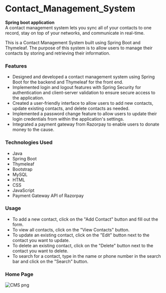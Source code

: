 # Contact_Management_System


**Spring boot application**
</br>
A contact management system lets you sync all of your contacts to one record, stay on top of your networks, and communicate in
real-time.

This is a Contact Management System built using Spring Boot and Thymeleaf. The purpose of this system is to allow users to manage their contacts by storing and retrieving their information.

### Features
- Designed and developed a contact management system using Spring Boot for the
  backend and Thymeleaf for the front end.
- Implemented login and logout features with Spring Security for authentication and
  client-server validation to ensure secure access to the application.
- Created a user-friendly interface to allow users to add new contacts, update existing
  contacts, and delete contacts as needed.
- Implemented a password change feature to allow users to update their login credentials
  from within the application's settings.
- Integrated a payment gateway from Razorpay to enable users to donate money to the
  cause.


### Technologies Used
- Java
- Spring Boot
- Thymeleaf
- Bootstrap
- MySQL
- HTML
- CSS
- JavaScript
- Payment Gateway API of Razorpay

### Usage
- To add a new contact, click on the "Add Contact" button and fill out the form.
- To view all contacts, click on the "View Contacts" button.
- To update an existing contact, click on the "Edit" button next to the contact you want to update.
- To delete an existing contact, click on the "Delete" button next to the contact you want to delete.
- To search for a contact, type in the name or phone number in the search bar and click on the "Search" button.

### Home Page

![CMS png](https://user-images.githubusercontent.com/101390725/231448478-e5a6fd58-d850-427a-8f0e-ac475e62d897.png)

